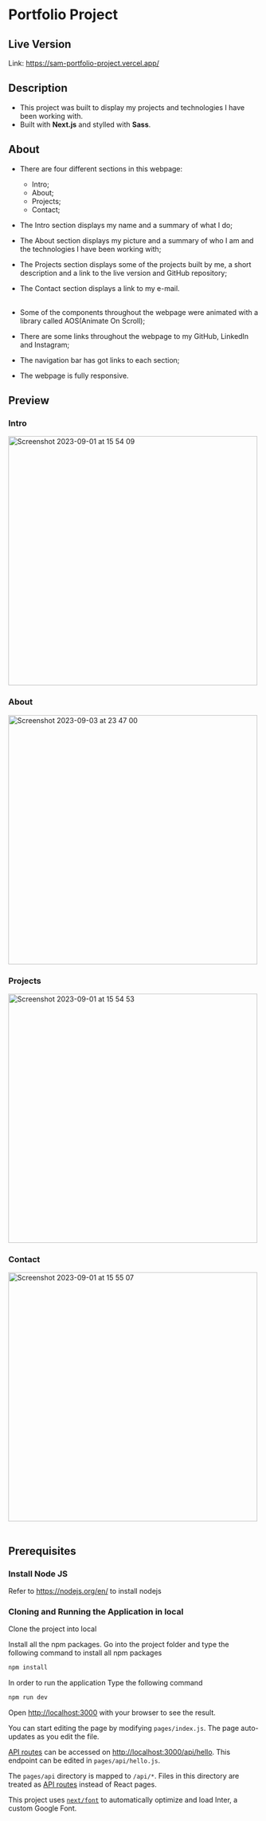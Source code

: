 # Portfolio Project

## Live Version
Link: <a>https://sam-portfolio-project.vercel.app/</a>

## Description 
* This project was built to display my projects and technologies I have been working with.
* Built with <strong>Next.js</strong> and stylled with <strong>Sass</strong>.

## About
* There are four different sections in this webpage:
  * Intro;
  * About;
  * Projects;
  * Contact;
* The Intro section displays my name and a summary of what I do;
* The About section displays my picture and a summary of who I am and the technologies I have been working with;
* The Projects section displays some of the projects built by me, a short description
  and a link to the live version and GitHub repository;
* The Contact section displays a link to my e-mail. <br><br>
  
* Some of the components throughout the webpage were animated with a library called AOS(Animate On Scroll);
* There are some links throughout the webpage to my GitHub, LinkedIn and Instagram;
* The navigation bar has got links to each section;
* The webpage is fully responsive.

## Preview

### Intro
<img width="500" alt="Screenshot 2023-09-01 at 15 54 09" src="https://github.com/samuel-santos91/portfolio-project/assets/107240729/ee8c6271-32de-40bd-a79d-45251681b817"> <br>

### About
<img width="500" alt="Screenshot 2023-09-03 at 23 47 00" src="https://github.com/samuel-santos91/portfolio-project/assets/107240729/23b4a246-ecc9-45d1-9887-7c74cd3b32f1">


### Projects
<img width="500" alt="Screenshot 2023-09-01 at 15 54 53" src="https://github.com/samuel-santos91/portfolio-project/assets/107240729/fb176a53-78dc-409a-b2e4-c4abee92e4f8"> <br>

### Contact
<img width="500" alt="Screenshot 2023-09-01 at 15 55 07" src="https://github.com/samuel-santos91/portfolio-project/assets/107240729/57c42af4-6a18-4b2c-92e9-1d7c6dd66802"> <br><br>

## Prerequisites

### Install Node JS
Refer to https://nodejs.org/en/ to install nodejs

### Cloning and Running the Application in local

Clone the project into local

Install all the npm packages. Go into the project folder and type the following command to install all npm packages

```bash
npm install
```

In order to run the application Type the following command

```bash
npm run dev
```

Open [http://localhost:3000](http://localhost:3000) with your browser to see the result.

You can start editing the page by modifying `pages/index.js`. The page auto-updates as you edit the file.

[API routes](https://nextjs.org/docs/api-routes/introduction) can be accessed on [http://localhost:3000/api/hello](http://localhost:3000/api/hello). This endpoint can be edited in `pages/api/hello.js`.

The `pages/api` directory is mapped to `/api/*`. Files in this directory are treated as [API routes](https://nextjs.org/docs/api-routes/introduction) instead of React pages.

This project uses [`next/font`](https://nextjs.org/docs/basic-features/font-optimization) to automatically optimize and load Inter, a custom Google Font.
